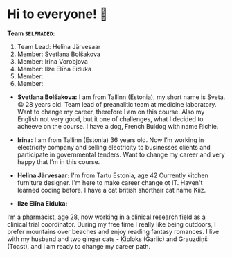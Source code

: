 # Hi to everyone! 🙂

**Team `SELFMADED`:**

1. Team Lead: Helina Järvesaar 
2. Member: Svetlana Bolšakova
3. Member: Irina Vorobjova
4. Member: Ilze Elīna Eiduka
5. Member:
6. Member:

- **Svetlana Bolšakova:** 
I am from Tallinn (Estonia), my short name is Sveta.😀 
28 years old. Team lead of preanalitic team at medicine laboratory. 
Want to change my career, therefore I am on this course.
Also my English not very good, but it one of challenges, what I decided to acheeve on the course.
I have a dog, French Buldog with name Richie.

- **Irina:** I am from Tallinn (Estonia) 36 years old. Now I’m working in electricity company and selling electricity to businesses clients and participate in governmental tenders. Want to change my career and very happy that I’m in this course.
  
- **Helina Järvesaar:** 
I'm from Tartu Estonia, age 42
Currently kitchen furniture designer.
I'm here to make career change ot IT. Haven't learned coding before.
I have a cat british shorthair cat name Kiiz.


- **Ilze Elīna Eiduka:**

I’m a pharmacist, age 28, now working in a clinical research field as a clinical trial coordinator. During my free time I really like being outdoors, I prefer mountains over beaches and enjoy reading fantasy romances. I live with my husband and two ginger cats - Ķiploks (Garlic) and Grauzdiņš (Toast), and I am ready to change my career path. 
